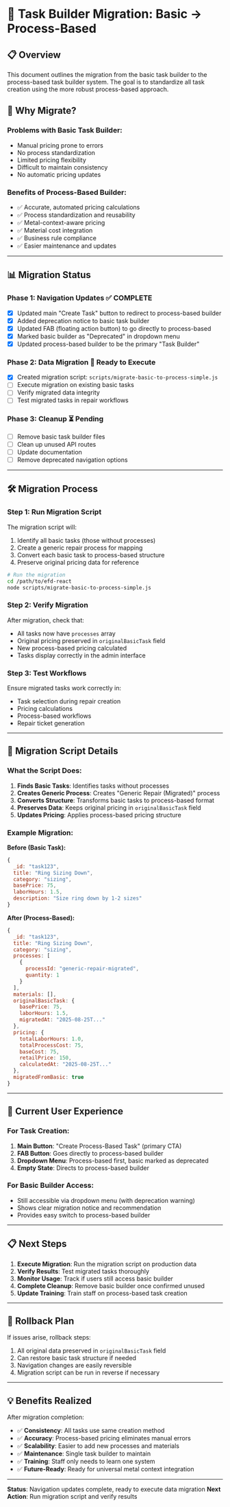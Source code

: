 # 🚀 Task Builder Migration: Basic → Process-Based

## 📋 Overview

This document outlines the migration from the basic task builder to the process-based task builder system. The goal is to standardize all task creation using the more robust process-based approach.

## 🎯 Why Migrate?

### **Problems with Basic Task Builder:**
- Manual pricing prone to errors
- No process standardization
- Limited pricing flexibility
- Difficult to maintain consistency
- No automatic pricing updates

### **Benefits of Process-Based Builder:**
- ✅ Accurate, automated pricing calculations
- ✅ Process standardization and reusability  
- ✅ Metal-context-aware pricing
- ✅ Material cost integration
- ✅ Business rule compliance
- ✅ Easier maintenance and updates

---

## 📊 Migration Status

### **Phase 1: Navigation Updates** ✅ **COMPLETE**
- [x] Updated main "Create Task" button to redirect to process-based builder
- [x] Added deprecation notice to basic task builder
- [x] Updated FAB (floating action button) to go directly to process-based
- [x] Marked basic builder as "Deprecated" in dropdown menu
- [x] Updated process-based builder to be the primary "Task Builder"

### **Phase 2: Data Migration** 🔄 **Ready to Execute**
- [x] Created migration script: `scripts/migrate-basic-to-process-simple.js`
- [ ] Execute migration on existing basic tasks
- [ ] Verify migrated data integrity
- [ ] Test migrated tasks in repair workflows

### **Phase 3: Cleanup** ⏳ **Pending**
- [ ] Remove basic task builder files
- [ ] Clean up unused API routes
- [ ] Update documentation
- [ ] Remove deprecated navigation options

---

## 🛠️ Migration Process

### **Step 1: Run Migration Script**

The migration script will:
1. Identify all basic tasks (those without processes)
2. Create a generic repair process for mapping
3. Convert each basic task to process-based structure
4. Preserve original pricing data for reference

```bash
# Run the migration
cd /path/to/efd-react
node scripts/migrate-basic-to-process-simple.js
```

### **Step 2: Verify Migration**

After migration, check that:
- All tasks now have `processes` array
- Original pricing preserved in `originalBasicTask` field
- New process-based pricing calculated
- Tasks display correctly in the admin interface

### **Step 3: Test Workflows**

Ensure migrated tasks work correctly in:
- Task selection during repair creation
- Pricing calculations
- Process-based workflows
- Repair ticket generation

---

## 📝 Migration Script Details

### **What the Script Does:**
1. **Finds Basic Tasks**: Identifies tasks without processes
2. **Creates Generic Process**: Creates "Generic Repair (Migrated)" process
3. **Converts Structure**: Transforms basic tasks to process-based format
4. **Preserves Data**: Keeps original pricing in `originalBasicTask` field
5. **Updates Pricing**: Applies process-based pricing structure

### **Example Migration:**

**Before (Basic Task):**
```javascript
{
  _id: "task123",
  title: "Ring Sizing Down",
  category: "sizing",
  basePrice: 75,
  laborHours: 1.5,
  description: "Size ring down by 1-2 sizes"
}
```

**After (Process-Based):**
```javascript
{
  _id: "task123",
  title: "Ring Sizing Down", 
  category: "sizing",
  processes: [
    {
      processId: "generic-repair-migrated",
      quantity: 1
    }
  ],
  materials: [],
  originalBasicTask: {
    basePrice: 75,
    laborHours: 1.5,
    migratedAt: "2025-08-25T..."
  },
  pricing: {
    totalLaborHours: 1.0,
    totalProcessCost: 75,
    baseCost: 75,
    retailPrice: 150,
    calculatedAt: "2025-08-25T..."
  },
  migratedFromBasic: true
}
```

---

## 🔄 Current User Experience

### **For Task Creation:**
1. **Main Button**: "Create Process-Based Task" (primary CTA)
2. **FAB Button**: Goes directly to process-based builder
3. **Dropdown Menu**: Process-based first, basic marked as deprecated
4. **Empty State**: Directs to process-based builder

### **For Basic Builder Access:**
- Still accessible via dropdown menu (with deprecation warning)
- Shows clear migration notice and recommendation
- Provides easy switch to process-based builder

---

## 📋 Next Steps

1. **Execute Migration**: Run the migration script on production data
2. **Verify Results**: Test migrated tasks thoroughly  
3. **Monitor Usage**: Track if users still access basic builder
4. **Complete Cleanup**: Remove basic builder once confirmed unused
5. **Update Training**: Train staff on process-based task creation

---

## 🚨 Rollback Plan

If issues arise, rollback steps:
1. All original data preserved in `originalBasicTask` field
2. Can restore basic task structure if needed
3. Navigation changes are easily reversible
4. Migration script can be run in reverse if necessary

---

## 💡 Benefits Realized

After migration completion:
- ✅ **Consistency**: All tasks use same creation method
- ✅ **Accuracy**: Process-based pricing eliminates manual errors  
- ✅ **Scalability**: Easier to add new processes and materials
- ✅ **Maintenance**: Single task builder to maintain
- ✅ **Training**: Staff only needs to learn one system
- ✅ **Future-Ready**: Ready for universal metal context integration

---

**Status**: Navigation updates complete, ready to execute data migration
**Next Action**: Run migration script and verify results
